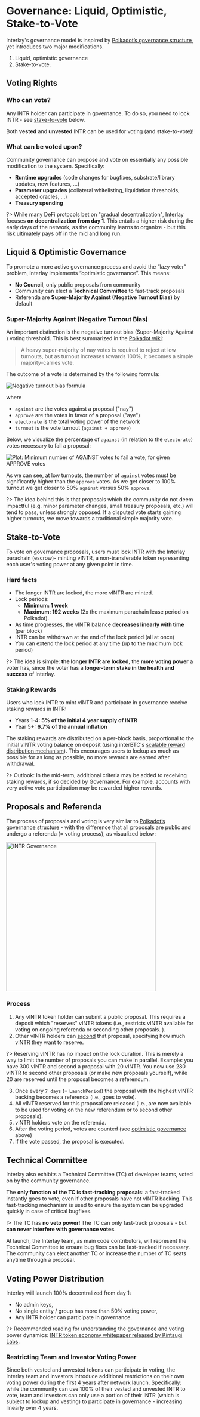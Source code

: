 # Governance: Liquid, Optimistic, Stake-to-Vote

Interlay's governance model is inspired by [Polkadot’s governance structure](https://wiki.polkadot.network/docs/learn-governance), yet introduces two major modifications.

1. Liquid, optimistic governance
2. Stake-to-vote.

## Voting Rights

### Who can vote?

Any INTR holder can participate in governance. To do so, you need to lock INTR - see [stake-to-vote](interlay/governance?id=stake-to-vote) below.

Both **vested** and **unvested** INTR can be used for voting (and stake-to-vote)!

### What can be voted upon?

Community governance can propose and vote on essentially any possible modification to the system.
Specifically:

- **Runtime upgrades** (code changes for bugfixes, substrate/library updates, new features, ...)
- **Parameter upgrades** (collateral whitelisting, liquidation thresholds, accepted oracles, ...)
- **Treasury spending**

?> While many DeFi protocols bet on "gradual decentralization", Interlay focuses **on decentralization from day 1**. This entails a higher risk during the early days of the network, as the community learns to organize - but this risk ultimately pays off in the mid and long run.

## Liquid & Optimistic Governance

To promote a more active governance process and avoid the “lazy voter” problem, Interlay implements “optimistic governance”. This means:

- **No Council**, only public proposals from community
- Community can elect a **Technical Committee** to fast-track proposals
- Referenda are **Super-Majority Against (Negative Turnout Bias)** by default

### Super-Majority Against (Negative Turnout Bias)

An important distinction is the negative turnout bias (Super-Majority Against​) voting threshold. This is best summarized in the [Polkadot wiki](https://wiki.polkadot.network/docs/learn-governance):

> A heavy super-majority of nay votes is required to reject at low turnouts, but as turnout increases towards 100%, it becomes a simple majority-carries vote.

The outcome of a vote is determined by the following formula:

![Negative turnout bias formula](../_assets/img/kintsugi/negative-turnout-bias.png)

where

- `against` are the votes against a proposal ("nay")
- `approve` are the votes in favor of a proposal ("aye")
- `electorate` is the total voting power of the network
- `turnout` is the vote turnout (`against + approve`)

Below, we visualize the percentage of `against` (in relation to the `electorate`) votes necessary to fail a proposal:

![Plot: Minimum number of AGAINST votes to fail a vote, for given APPROVE votes](../_assets/img/kintsugi/nay-votes-to-fail-vote.png)

As we can see, at low turnouts, the number of `against` votes must be significantly higher than the `approve` votes. As we get closer to 100% turnout we get closer to 50% `against` versus 50% `approve`.

?> The idea behind this is that proposals which the community do not deem impactful (e.g. minor parameter changes, small treasury proposals, etc.) will tend to pass, unless strongly opposed. If a disputed vote starts gaining higher turnouts, we move towards a traditional simple majority vote.

## Stake-to-Vote

To vote on governance proposals, users must lock INTR with the Interlay parachain (escrow)- minting vINTR, a non-transferable token representing each user's voting power at any given point in time.

### Hard facts

- The longer INTR are locked, the more vINTR are minted.
- Lock periods:
  - **Minimum: 1 week**
  - **Maximum: 192 weeks** (2x the maximum parachain lease period on Polkadot).
- As time progresses, the vINTR balance **decreases linearly with time** (per block)
- INTR can be withdrawn at the end of the lock period (all at once)
- You can extend the lock period at any time (up to the maximum lock period)

?> The idea is simple: **the longer INTR are locked**, the **more voting power** a voter has, since the voter has a **longer-term stake in the health and success** of Interlay.

### Staking Rewards

Users who lock INTR to mint vINTR and participate in governance receive staking rewards in INTR:

- Years 1-4: **5% of the initial 4 year supply of INTR**
- Year 5+: **6.7% of the annual inflation**

The staking rewards are distributed on a per-block basis, proportional to the initial vINTR voting balance on deposit (using interBTC's [scalable reward distribution mechanism](https://spec.interlay.io/economics/fees.html#excursion-scalable-reward-distribution)). This encourages users to lockup as much as possible for as long as possible, no more rewards are earned after withdrawal.

?> Outlook: In the mid-term, additional criteria may be added to receiving staking rewards, if so decided by Governance. For example, accounts with very active vote participation may be rewarded higher rewards.

## Proposals and Referenda

The process of proposals and voting is very similar to [Polkadot’s governance structure](https://wiki.polkadot.network/docs/learn-governance) - with the difference that all proposals are public and undergo a referenda (= voting process), as visualized below:

<img src="../_assets/img/kintsugi/governance.jpeg" alt="INTR Governance" width="400"/>

### Process

1) Any vINTR token holder can submit a public proposal. This requires a deposit which "reserves" vINTR tokens (i.e., restricts vINTR available for voting on ongoing referenda or seconding other proposals. ).
2) Other vINTR holders can [second](https://wiki.polkadot.network/docs/maintain-guides-democracy#seconding-a-proposal) that proposal, specifying how much vINTR they want to reserve.

?> Reserving vINTR has no impact on the lock duration. This is merely a way to limit the number of proposals you can make in parallel. Example: you have 300 vINTR and second a proposal with 20 vINTR. You now use 280 vINTR to second other proposals (or make new proposals yourself), while 20 are reserved until the proposal becomes a referendum.

3) Once every ``7 days`` (= `LaunchPeriod`) the proposal with the highest vINTR backing becomes a referenda (i.e., goes to vote).
4) All vINTR reserved for this proposal are released (i.e., are now available to be used for voting on the new referendum or to second other proposals).
5) vINTR holders vote on the referenda.
6) After the voting period, votes are counted (see [optimistic governance](kintsugi/governance?id=optimistic-governance) above)
7) If the vote passed, the proposal is executed.

## Technical Committee

Interlay also exhibits a Technical Committee (TC) of developer teams, voted on by the community governance.

The **only function of the TC is fast-tracking proposals**: a fast-tracked instantly goes to vote, even if other proposals have not vINTR backing. This fast-tracking mechanism is used to ensure the system can be upgraded quickly in case of critical bugfixes.

!> The TC has **no veto power**! The TC can only fast-track proposals - but **can never interfere with governance votes**.

At launch, the Interlay team, as main code contributors, will represent the Technical Committee to ensure bug fixes can be fast-tracked if necessary. The community can elect another TC or increase the number of TC seats anytime through a proposal.

## Voting Power Distribution

Interlay will launch 100% decentralized from day 1:

- No admin keys,
- No single entity / group has more than 50% voting power,
- Any INTR holder can participate in governance.

?> Recommended reading for understanding the governance and voting power dynamics: [INTR token economy whitepaper released by Kintsugi Labs](https://raw.githubusercontent.com/interlay/whitepapers/master/Interlay_Token_Economy.pdf).

### Restricting Team and Investor Voting Power

Since both vested and unvested tokens can participate in voting, the Interlay team and investors introduce additional restrictions on their own voting power during the first 4 years after network launch. Specifically: while the community can use 100% of their vested and unvested INTR to vote, team and investors can only use a portion of their INTR (which is subject to lockup and vesting) to participate in governance - increasing linearly over 4 years.
